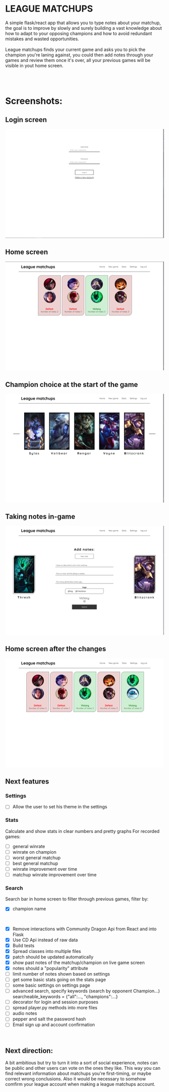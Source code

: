 # LEAGUE MATCHUPS
A simple flask/react app that allows you to type notes about your matchup, the goal is to improve by slowly and surely building a vast knowledge about how to adapt to your opposing champions and how to avoid redundant mistakes and wasted opportunities. 
<br />
<br />
League matchups finds your current game and asks you to pick the champion you're laning against, you could then add notes through your games and review them once it's over, all your previous games will be visible in yout home screen.

<br />
<br />

# Screenshots:
## Login screen
![Screenshot of the home screen](https://raw.githubusercontent.com/AChillFeeder/league-matchups/main/screenshots/login_screen.png)
## Home screen
![Screenshot of the home screen](https://raw.githubusercontent.com/AChillFeeder/league-matchups/main/screenshots/home_screen.png)
## Champion choice at the start of the game
![Screenshot of the home screen](https://raw.githubusercontent.com/AChillFeeder/league-matchups/main/screenshots/champion_choice.png)
## Taking notes in-game
![Screenshot of the home screen](https://raw.githubusercontent.com/AChillFeeder/league-matchups/main/screenshots/notes_form.png)
## Home screen after the changes
![Screenshot of the home screen](https://raw.githubusercontent.com/AChillFeeder/league-matchups/main/screenshots/home_screen2.png)


## Next features 

### Settings
- [ ] Allow the user to set his theme in the settings

### Stats 
Calculate and show stats in clear numbers and pretty graphs
For recorded games:
- [ ] general winrate
- [ ] winrate on champion
- [ ] worst general matchup
- [ ] best general matchup
- [ ] winrate improvement over time
- [ ] matchup winrate improvement over time

### Search 
Search bar in home screen to filter through previous games, filter by:
- [x] champion name
<br />

- [x] Remove interactions with Community Dragon Api from React and into Flask
- [x] Use CD Api instead of raw data
- [x] Build tests
- [x] Spread classes into multiple files
- [x] patch should be updated automatically
- [x] show past notes of the matchup/champion on live game screen
- [x] notes should a "popularity" attribute
- [ ] limit number of notes shown based on settings 
- [ ] get some basic stats going on the stats page
- [ ] some basic settings on settings page
- [ ] advanced search, specify keywords (search by opponent Champion...) searcheable_keywords = {"all":..., "champions":...}
- [ ] decorator for login and session purposes
- [ ] spread player.py methods into more files
- [ ] audio notes
- [ ] pepper and salt the password hash
- [ ] Email sign up and account confirmation
<br />

## Next direction:
A bit ambitious but try to turn it into a sort of social experience, notes can be public and other users can vote on the ones they like.
This way you can find relevant information about matchups you're first-timing, or maybe correct wrong conclusions.
Also it would be necessary to somehow comfirm your league account when making a league matchups account.
